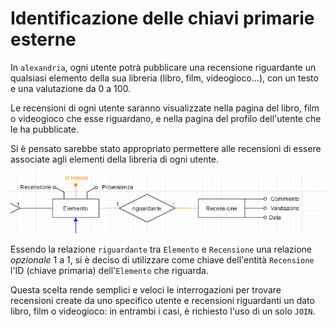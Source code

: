 # Identificazione delle chiavi primarie esterne

In `alexandria`, ogni utente potrà pubblicare una recensione riguardante un qualsiasi elemento della sua libreria (libro, film, videogioco...), con un testo e una valutazione da 0 a 100. 

Le recensioni di ogni utente saranno visualizzate nella pagina del libro, film o videogioco che esse riguardano, e nella pagina del profilo dell'utente che le ha pubblicate.

Si è pensato sarebbe stato appropriato permettere alle recensioni di essere associate agli elementi della libreria di ogni utente.

![](img/chiaveprimariaesterna.png)

Essendo la relazione `riguardante` tra `Elemento` e `Recensione` una relazione _opzionale_ 1 a 1, si è deciso di utilizzare come chiave dell'entità `Recensione` l'ID (chiave primaria) dell'`Elemento` che riguarda.

Questa scelta rende semplici e veloci le interrogazioni per trovare recensioni create da uno specifico utente e recensioni riguardanti un dato libro, film o videogioco: in entrambi i casi, è richiesto l'uso di un solo `JOIN`.
